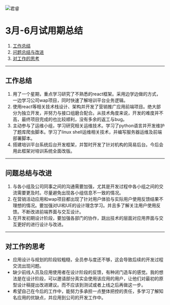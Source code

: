 ![君睿](http://www.jewel-ray.com/images/logo.jpg)
# 3月-6月试用期总结
1. [工作总结](#工作总结)
2. [问题总结与改进](#问题总结与改进)
3. [对工作的思考](#对工作的思考)
---
## 工作总结
1. 用了一个星期，重点学习研究了不熟悉的react框架。采用边学边做的方式，一边学习公司wap项目，同时快速了解培训平台业务逻辑。
2. 使用react等相关技术栈设计、架构并开发了营销推广应用前端项目。绝大部分为独立开发，并努力与接口组磨合配合。从技术角度来说，开发的难度并不高，最终项目完成的也比较顺利，没有多余的返工与bug。
3. 主动参与了运维小组，学习研究相关运维技术。学习了python语言并开发维护了题库爬虫脚本。学习了linux shell运维相关技术，并编写服务器运维及前端部署脚本。
4. 搭建培训平台系统后台开发框架，并暂时开发了针对机构的简易后台。今后会用此框架对培训系统全面改版。
---
## 问题总结与改进
1. 与各小组及公司同事之间的沟通需要加强，尤其是开发过程中各小组之间的交流需要更及时。尽量避免出现各小组信息不一致的情况。
2. 在营销活动应用和wap项目都出现了针对用户体验与实际用户使用反馈结果不理想的情况。要加强对UI和UE的设计理念学习。并且多了解关注用户使用反馈。不断改进前端界面与交互设计。
3. 在开发初期设计阶段，要加强各部门的协作，跳出技术的层面对应用界面与交互更好的进行设计与改进。
---
## 对工作的思考
+ 应用设计与规划的阶段较粗糙，全员参与度还不够，这会导致后续的开发过程交流出现问题。
+ 缺少前线人员及应用使用者在设计阶段的反馈，有种闭门造车的感觉。我的想法是在设计阶段，可以邀请部分真实会使用该应用的用户，让他们对最初的原型设计稿提出改进建议。而不应该到测试或者上线之后再做这一步。
+ 希望自己在今后的工作中，能努力多承担一点整体把控的责任，多学习了解知名应用的优缺点，并应用到公司的开发工作中。
